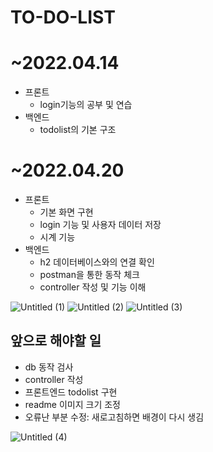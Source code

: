 
# **TO-DO-LIST**

# **~2022.04.14**

- 프론트
  - login기능의 공부 및 연습
- 백엔드
  - todolist의 기본 구조

# **~2022.04.20**

- 프론트
    - 기본 화면 구현
    - login 기능 및 사용자 데이터 저장
    - 시계 기능
- 백엔드
    - h2 데이터베이스와의 연결 확인
    - postman을 통한 동작 체크
    - controller 작성 및 기능 이해

![Untitled (1)](https://user-images.githubusercontent.com/76859317/164202458-86467253-dbb1-41cd-a59b-f54cf9a99ad1.png)
![Untitled (2)](https://user-images.githubusercontent.com/76859317/164203933-f56f909b-2731-4d07-941c-1c6eaf589c0c.png)
![Untitled (3)](https://user-images.githubusercontent.com/76859317/164203961-e261cff0-6f90-4b64-bc1c-0f56a1e66ae6.png)

## **앞으로 해야할 일**

- db 동작 검사
- controller 작성
- 프론트엔드 todolist 구현
- readme 이미지 크기 조정
- 오류난 부분 수정: 새로고침하면 배경이 다시 생김
    
![Untitled (4)](https://user-images.githubusercontent.com/76859317/164203975-5b4efcda-1819-450b-92f2-b29e8addf143.png)

